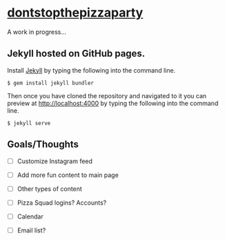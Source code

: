 # [dontstopthepizzaparty]

A work in progress...

## Jekyll hosted on GitHub pages.

Install [Jekyll](http://jekyllrb.com/) by typing the following into the command line.
```
$ gem install jekyll bundler
```
Then once you have cloned the repository and navigated to it you can preview at [http://localhost:4000](http://localhost:4000) by typing the following into the command line.
```
$ jekyll serve
```
 
## Goals/Thoughts
- [ ] Customize Instagram feed
- [ ] Add more fun content to main page
- [ ] Other types of content
- [ ] Pizza Squad logins? Accounts?
- [ ] Calendar
- [ ] Email list?
 
 
 [dontstopthepizzaparty]: http://dontstopthepizzaparty.com
